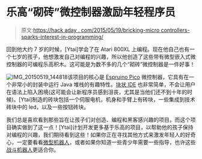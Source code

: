 # 乐高“砌砖”微控制器激励年轻程序员

> 原文:[https://hack aday . com/2015/05/19/bricking-micro controllers-sparks-interest-in-programming/](https://hackaday.com/2015/05/19/bricking-microcontrollers-sparks-interest-in-programming/)

回到他大约 7 岁的时候，[Ytai]学会了在 Atari 800XL 上编程。现在他自己也有一个七岁的孩子，他想激发自己对编程的兴趣，所以他创造了这些带有微型嵌入式微控制器的可编程乐高积木。这可能是为数不多的几个“砌砖”微控制器是一件好事！

![IMG_20150519_144818](../Images/9967d3a57658844579453e613becb71a.png)该项目的核心是 [Espruino Pico](http://www.espruino.com/Pico) 微控制器，它具有在一个非常小的封装中运行 Java 堆栈的有趣特性。[块状 IDE](https://developers.google.com/blockly/) 也非常简单，不会让用户在语法上陷入困境(这可能会让新程序员感到沮丧，尤其是当他们还不到十年的时候)。[Ytai]制造的砖块包括一个伺服电机，机身和手臂上有砖块，一些集成到技术砖块中的 led，以及一些按钮砖块。

我们总是喜欢看到那些旨在让孩子们对创造、编程和黑客感兴趣的项目，而这个项目确实做到了这一点！[Ytai]计划开发更多基于乐高的项目，以帮助他的孩子保持对编程的兴趣，我们期待看到这些！如果你正在寻找其他方式来激发年轻人的好奇心，一定要看看[微型机器人](http://hackaday.com/2014/05/16/introducing-mirobot-a-diy-wifi-robot-for-children/)，或者如果你知道一些青少年需要一些指导，也许这些[战斗机器人](http://hackaday.com/2014/04/04/robot-cage-fighting-is-still-a-thing/)更适合你。